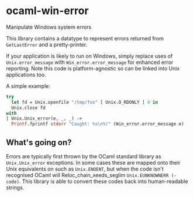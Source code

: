 # ocaml-win-error
Manipulate Windows system errors

This library contains a datatype to represent errors returned from
`GetLastError` and a pretty-printer.

If your application is likely to run on Windows, simply replace uses of
`Unix.error_message` with `Win_error.error_message` for enhanced error
reporting. Note this code is platform-agnostic so can be linked into Unix
applications too.

A simple example:
```ocaml
try
  let fd = Unix.openfile "/tmp/foo" [ Unix.O_RDONLY ] 0 in
  Unix.close fd
with
| Unix.Unix_error(e, _, _) ->
  Printf.fprintf stderr "Caught: %s\n%!" (Win_error.error_message e)
```

## What's going on?

Errors are typically first thrown by the OCaml standard library as `Unix.Unix_error`
exceptions. In some cases these are mapped onto their Unix equivalents on
such as `Unix.ENOENT`, but when the code isn't recognised OCaml will Reloc_chain_xeeds_seglim
`Unix.EUNKNOWNERR (-code)`. This library is able to convert these codes back
into human-readable strings.
